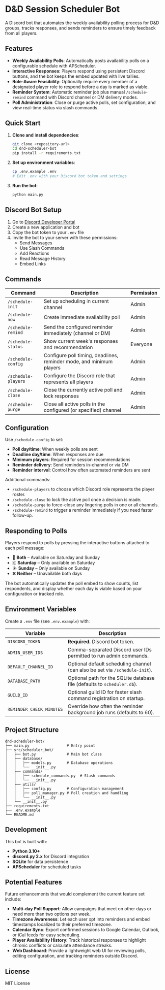 # D&D Session Scheduler Bot

A Discord bot that automates the weekly availability polling process for D&D groups, tracks responses, and sends reminders to ensure timely feedback from all players.

## Features

- **Weekly Availability Polls**: Automatically posts availability polls on a configurable schedule with APScheduler.
- **Interactive Responses**: Players respond using persistent Discord buttons, and the bot keeps the embed updated with live tallies.
- **Role-Aware Feasibility**: Optionally require every member of a designated player role to respond before a day is marked as viable.
- **Reminder System**: Automatic reminder job plus manual `/schedule-remind` command with Discord channel or DM delivery modes.
- **Poll Administration**: Close or purge active polls, set configuration, and view real-time status via slash commands.

## Quick Start

1. **Clone and install dependencies**:
   ```bash
   git clone <repository-url>
   cd dnd-scheduler-bot
   pip install -r requirements.txt
   ```

2. **Set up environment variables**:
   ```bash
   cp .env.example .env
   # Edit .env with your Discord bot token and settings
   ```

3. **Run the bot**:
   ```bash
   python main.py
   ```

## Discord Bot Setup

1. Go to [Discord Developer Portal](https://discord.com/developers/applications)
2. Create a new application and bot
3. Copy the bot token to your `.env` file
4. Invite the bot to your server with these permissions:
   - Send Messages
   - Use Slash Commands
   - Add Reactions
   - Read Message History
   - Embed Links

## Commands

| Command | Description | Permission |
|---------|-------------|------------|
| `/schedule-init` | Set up scheduling in current channel | Admin |
| `/schedule-now` | Create immediate availability poll | Admin |
| `/schedule-remind` | Send the configured reminder immediately (channel or DM) | Admin |
| `/schedule-status` | Show current week's responses and recommendation | Everyone |
| `/schedule-config` | Configure poll timing, deadlines, reminder mode, and minimum players | Admin |
| `/schedule-players` | Configure the Discord role that represents all players | Admin |
| `/schedule-close` | Close the currently active poll and lock responses | Admin |
| `/schedule-purge` | Close all active polls in the configured (or specified) channel | Admin |

## Configuration

Use `/schedule-config` to set:
- **Poll day/time**: When weekly polls are sent
- **Deadline day/time**: When responses are due
- **Minimum players**: Required for session recommendations
- **Reminder delivery**: Send reminders in-channel or via DM
- **Reminder interval**: Control how often automated reminders are sent

Additional commands:
- `/schedule-players` to choose which Discord role represents the player roster.
- `/schedule-close` to lock the active poll once a decision is made.
- `/schedule-purge` to force-close any lingering polls in one or all channels.
- `/schedule-remind` to trigger a reminder immediately if you need faster follow-up.

## Responding to Polls

Players respond to polls by pressing the interactive buttons attached to each poll message:
- 📅 **Both** – Available on Saturday and Sunday
- 🇸 **Saturday** – Only available on Saturday
- ☀️ **Sunday** – Only available on Sunday
- ❌ **Neither** – Unavailable both days

The bot automatically updates the poll embed to show counts, list respondents, and display whether each day is viable based on your configuration or tracked role.

## Environment Variables

Create a `.env` file (see `.env.example`) with:

| Variable | Description |
|----------|-------------|
| `DISCORD_TOKEN` | **Required.** Discord bot token. |
| `ADMIN_USER_IDS` | Comma-separated Discord user IDs permitted to run admin commands. |
| `DEFAULT_CHANNEL_ID` | Optional default scheduling channel (can also be set via `/schedule-init`). |
| `DATABASE_PATH` | Optional path for the SQLite database file (defaults to `scheduler.db`). |
| `GUILD_ID` | Optional guild ID for faster slash command registration on startup. |
| `REMINDER_CHECK_MINUTES` | Override how often the reminder background job runs (defaults to 60). |

## Project Structure

```
dnd-scheduler-bot/
├── main.py                 # Entry point
├── src/scheduler_bot/
│   ├── bot.py              # Main bot class
│   ├── database/
│   │   ├── models.py       # Database operations
│   │   └── __init__.py
│   ├── commands/
│   │   ├── schedule_commands.py  # Slash commands
│   │   └── __init__.py
│   ├── utils/
│   │   ├── config.py       # Configuration management
│   │   ├── poll_manager.py # Poll creation and handling
│   │   └── __init__.py
│   └── __init__.py
├── requirements.txt
├── .env.example
└── README.md
```

## Development

This bot is built with:
- **Python 3.10+**
- **discord.py 2.x** for Discord integration
- **SQLite** for data persistence
- **APScheduler** for scheduled tasks

## Potential Features

Future enhancements that would complement the current feature set include:

- **Multi-day Poll Support**: Allow campaigns that meet on other days or need more than two options per week.
- **Timezone Awareness**: Let each user opt into reminders and embed timestamps localized to their preferred timezone.
- **Calendar Sync**: Export confirmed sessions to Google Calendar, Outlook, or iCal feeds for easy scheduling.
- **Player Availability History**: Track historical responses to highlight chronic conflicts or calculate attendance streaks.
- **Web Dashboard**: Provide a lightweight web UI for reviewing polls, editing configuration, and tracking reminders outside Discord.

## License

MIT License

